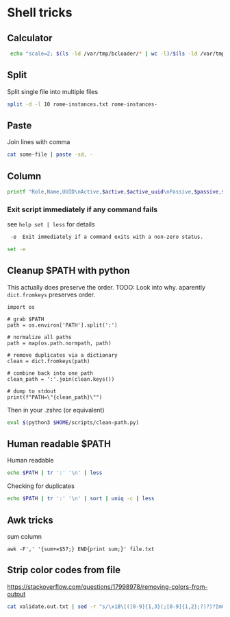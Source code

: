 # Shell tricks

## Calculator

```bash
 echo "scale=2; $(ls -ld /var/tmp/bcloader/* | wc -l)/$(ls -ld /var/tmp/bcdumper/* | grep store_ | wc -l)" | bc -l
```

## Split

Split single file into multiple files
```bash
split -d -l 10 rome-instances.txt rome-instances-
```

## Paste

Join lines with comma
```bash
cat some-file | paste -sd, -
```

## Column

```bash
printf "Role,Name,UUID\nActive,$active,$active_uuid\nPassive,$passive,$passive_uuid\nRead,$readonly,$readonly_uuid\n" | column -t -s ,
```

### Exit script immediately if any command fails


see `help set | less` for details

```txt
 -e  Exit immediately if a command exits with a non-zero status.
```

```bash
set -e
```

## Cleanup $PATH with python

This actually does preserve the order. TODO: Look into why. aparently `dict.fromkeys` preserves order.

```python3
import os

# grab $PATH
path = os.environ['PATH'].split(':')

# normalize all paths
path = map(os.path.normpath, path)

# remove duplicates via a dictionary
clean = dict.fromkeys(path)

# combine back into one path
clean_path = ':'.join(clean.keys())

# dump to stdout
print(f"PATH=\"{clean_path}\"")
```

Then in your .zshrc (or equivalent)

```zsh
eval $(python3 $HOME/scripts/clean-path.py)
```

## Human readable $PATH

Human readable

```zsh
echo $PATH | tr ':' '\n' | less
```

Checking for duplicates

```zsh
echo $PATH | tr ':' '\n' | sort | uniq -c | less
```

## Awk tricks

sum column
```
awk -F',' '{sum+=$57;} END{print sum;}' file.txt
```

## Strip color codes from file

<https://stackoverflow.com/questions/17998978/removing-colors-from-output>

```bash
cat validate.out.txt | sed -r "s/\x1B\[([0-9]{1,3}(;[0-9]{1,2};?)?)?[mGK]//g" > validate.nocolor.2.out.txt
```
